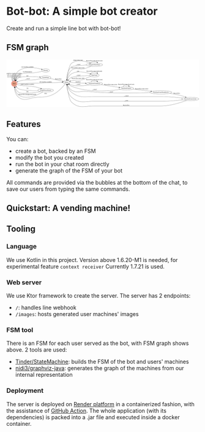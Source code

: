 # Bot-bot: A simple bot creator
Create and run a simple line bot with bot-bot!

## FSM graph
![graph](/graph.svg)

## Features
You can:
- create a bot, backed by an FSM
- modify the bot you created
- run the bot in your chat room directly
- generate the graph of the FSM of your bot

All commands are provided via the bubbles at the bottom of the chat, to save our users from typing the same commands.

## Quickstart: A vending machine!

## Tooling
### Language
We use Kotlin in this project. Version above 1.6.20-M1 is needed, for experimental feature `context receiver`
Currently 1.7.21 is used.
### Web server
We use Ktor framework to create the server.
The server has 2 endpoints:
- `/`: handles line webhook
- `/images`: hosts generated user machines' images
### FSM tool
There is an FSM for each user served as the bot, with FSM graph shows above.
2 tools are used:
- [Tinder/StateMachine](https://github.com/Tinder/StateMachine): builds the FSM of the bot and users' machines
- [nidi3/graphviz-java](https://github.com/nidi3/graphviz-java): generates the graph of the machines from our internal representation
### Deployment
The server is deployed on [Render platform](https://render.com/) in a containerized fashion, with the assistance of [GitHub Action](https://github.com/features/actions).
The whole application (with its dependencies) is packed into a .jar file and executed inside a docker container.